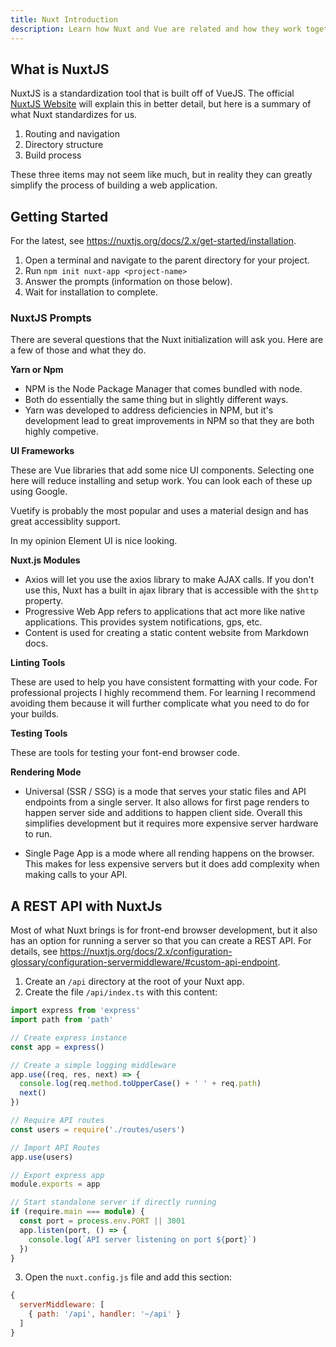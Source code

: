 ```yaml
---
title: Nuxt Introduction
description: Learn how Nuxt and Vue are related and how they work together.
---
```


## What is NuxtJS

NuxtJS is a standardization tool that is built off of VueJS. The official [NuxtJS Website](https://nuxtjs.org/) will explain this in better detail, but here is a summary of what Nuxt standardizes for us.

1. Routing and navigation
2. Directory structure
3. Build process

These three items may not seem like much, but in reality they can greatly simplify the process of building a web application.

## Getting Started

For the latest, see https://nuxtjs.org/docs/2.x/get-started/installation.

1. Open a terminal and navigate to the parent directory for your project.
2. Run `npm init nuxt-app <project-name>`
3. Answer the prompts (information on those below).
4. Wait for installation to complete.

### NuxtJS Prompts

There are several questions that the Nuxt initialization will ask you. Here are a few of those and what they do.

**Yarn or Npm**

- NPM is the Node Package Manager that comes bundled with node.
- Both do essentially the same thing but in slightly different ways.
- Yarn was developed to address deficiencies in NPM, but it's development lead to great improvements in NPM so that they are both highly competive.

**UI Frameworks**

These are Vue libraries that add some nice UI components. Selecting one here will reduce installing and setup work. You can look each of these up using Google.

Vuetify is probably the most popular and uses a material design and has great accessiblity support.

In my opinion Element UI is nice looking.

**Nuxt.js Modules**

- Axios will let you use the axios library to make AJAX calls. If you don't use this, Nuxt has a built in ajax library that is accessible with the `$http` property.
- Progressive Web App refers to applications that act more like native applications. This provides system notifications, gps, etc.
- Content is used for creating a static content website from Markdown docs.

**Linting Tools**

These are used to help you have consistent formatting with your code. For professional projects I highly recommend them. For learning I recommend avoiding them because it will further complicate what you need to do for your builds.

**Testing Tools**

These are tools for testing your font-end browser code.

**Rendering Mode**

- Universal (SSR / SSG) is a mode that serves your static files and API endpoints from a single server. It also allows for first page renders to happen server side and additions to happen client side. Overall this simplifies development but it requires more expensive server hardware to run.

- Single Page App is a mode where all rending happens on the browser. This makes for less expensive servers but it does add complexity when making calls to your API.

## A REST API with NuxtJs

Most of what Nuxt brings is for front-end browser development, but it also has an option for running a server so that you can create a REST API. For details, see https://nuxtjs.org/docs/2.x/configuration-glossary/configuration-servermiddleware/#custom-api-endpoint.

1. Create an `/api` directory at the root of your Nuxt app.
2. Create the file `/api/index.ts` with this content:
  ```ts
  import express from 'express'
  import path from 'path'

  // Create express instance
  const app = express()

  // Create a simple logging middleware
  app.use((req, res, next) => {
    console.log(req.method.toUpperCase() + ' ' + req.path)
    next()
  })

  // Require API routes
  const users = require('./routes/users')

  // Import API Routes
  app.use(users)

  // Export express app
  module.exports = app

  // Start standalone server if directly running
  if (require.main === module) {
    const port = process.env.PORT || 3001
    app.listen(port, () => {
      console.log(`API server listening on port ${port}`)
    })
  }
  ```
3. Open the `nuxt.config.js` file and add this section:
  ```js
  {
    serverMiddleware: [
      { path: '/api', handler: '~/api' }
    ]
  }
  ```